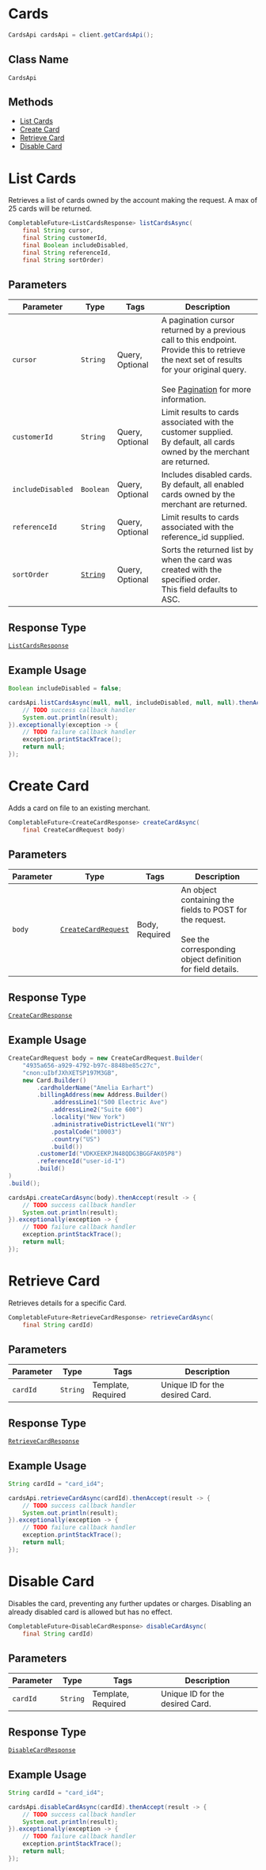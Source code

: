 # Cards

```java
CardsApi cardsApi = client.getCardsApi();
```

## Class Name

`CardsApi`

## Methods

* [List Cards](../../doc/api/cards.md#list-cards)
* [Create Card](../../doc/api/cards.md#create-card)
* [Retrieve Card](../../doc/api/cards.md#retrieve-card)
* [Disable Card](../../doc/api/cards.md#disable-card)


# List Cards

Retrieves a list of cards owned by the account making the request.
A max of 25 cards will be returned.

```java
CompletableFuture<ListCardsResponse> listCardsAsync(
    final String cursor,
    final String customerId,
    final Boolean includeDisabled,
    final String referenceId,
    final String sortOrder)
```

## Parameters

| Parameter | Type | Tags | Description |
|  --- | --- | --- | --- |
| `cursor` | `String` | Query, Optional | A pagination cursor returned by a previous call to this endpoint.<br>Provide this to retrieve the next set of results for your original query.<br><br>See [Pagination](https://developer.squareup.com/docs/build-basics/common-api-patterns/pagination) for more information. |
| `customerId` | `String` | Query, Optional | Limit results to cards associated with the customer supplied.<br>By default, all cards owned by the merchant are returned. |
| `includeDisabled` | `Boolean` | Query, Optional | Includes disabled cards.<br>By default, all enabled cards owned by the merchant are returned. |
| `referenceId` | `String` | Query, Optional | Limit results to cards associated with the reference_id supplied. |
| `sortOrder` | [`String`](../../doc/models/sort-order.md) | Query, Optional | Sorts the returned list by when the card was created with the specified order.<br>This field defaults to ASC. |

## Response Type

[`ListCardsResponse`](../../doc/models/list-cards-response.md)

## Example Usage

```java
Boolean includeDisabled = false;

cardsApi.listCardsAsync(null, null, includeDisabled, null, null).thenAccept(result -> {
    // TODO success callback handler
    System.out.println(result);
}).exceptionally(exception -> {
    // TODO failure callback handler
    exception.printStackTrace();
    return null;
});
```


# Create Card

Adds a card on file to an existing merchant.

```java
CompletableFuture<CreateCardResponse> createCardAsync(
    final CreateCardRequest body)
```

## Parameters

| Parameter | Type | Tags | Description |
|  --- | --- | --- | --- |
| `body` | [`CreateCardRequest`](../../doc/models/create-card-request.md) | Body, Required | An object containing the fields to POST for the request.<br><br>See the corresponding object definition for field details. |

## Response Type

[`CreateCardResponse`](../../doc/models/create-card-response.md)

## Example Usage

```java
CreateCardRequest body = new CreateCardRequest.Builder(
    "4935a656-a929-4792-b97c-8848be85c27c",
    "cnon:uIbfJXhXETSP197M3GB",
    new Card.Builder()
        .cardholderName("Amelia Earhart")
        .billingAddress(new Address.Builder()
            .addressLine1("500 Electric Ave")
            .addressLine2("Suite 600")
            .locality("New York")
            .administrativeDistrictLevel1("NY")
            .postalCode("10003")
            .country("US")
            .build())
        .customerId("VDKXEEKPJN48QDG3BGGFAK05P8")
        .referenceId("user-id-1")
        .build()
)
.build();

cardsApi.createCardAsync(body).thenAccept(result -> {
    // TODO success callback handler
    System.out.println(result);
}).exceptionally(exception -> {
    // TODO failure callback handler
    exception.printStackTrace();
    return null;
});
```


# Retrieve Card

Retrieves details for a specific Card.

```java
CompletableFuture<RetrieveCardResponse> retrieveCardAsync(
    final String cardId)
```

## Parameters

| Parameter | Type | Tags | Description |
|  --- | --- | --- | --- |
| `cardId` | `String` | Template, Required | Unique ID for the desired Card. |

## Response Type

[`RetrieveCardResponse`](../../doc/models/retrieve-card-response.md)

## Example Usage

```java
String cardId = "card_id4";

cardsApi.retrieveCardAsync(cardId).thenAccept(result -> {
    // TODO success callback handler
    System.out.println(result);
}).exceptionally(exception -> {
    // TODO failure callback handler
    exception.printStackTrace();
    return null;
});
```


# Disable Card

Disables the card, preventing any further updates or charges.
Disabling an already disabled card is allowed but has no effect.

```java
CompletableFuture<DisableCardResponse> disableCardAsync(
    final String cardId)
```

## Parameters

| Parameter | Type | Tags | Description |
|  --- | --- | --- | --- |
| `cardId` | `String` | Template, Required | Unique ID for the desired Card. |

## Response Type

[`DisableCardResponse`](../../doc/models/disable-card-response.md)

## Example Usage

```java
String cardId = "card_id4";

cardsApi.disableCardAsync(cardId).thenAccept(result -> {
    // TODO success callback handler
    System.out.println(result);
}).exceptionally(exception -> {
    // TODO failure callback handler
    exception.printStackTrace();
    return null;
});
```

